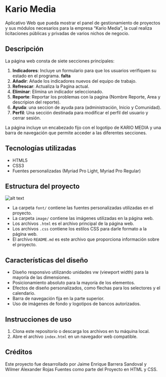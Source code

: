 
# Kario Media

Aplicativo Web que pueda mostrar el panel de gestionamiento de proyectos y sus módulos necesarios para la empresa “Kario Media”,
 la cual realiza licitaciones públicas y privadas de varios nichos de negocio.

## Descripción

La página web consta de siete secciones principales:

1. **Indicadores**: Incluye un formulario para que los usuarios verifiquen su estado en el programa. **falta**
2. **Añadir**: Añade los indicadores nuevos del equipo de trabajo.
3. **Refrescar**: Actualiza la Pagina actual.
4. **Eliminar**: Elimina un indicador seleccionado.
5. **Reporte**: Reportar los problemas con la pagina (Nombre Reporte, Area y descripion del reporte).
6. **Ayuda**: una seccion de ayuda para (administración, Inicio y Comunidad).
7. **Perfil**: Una sección destinada para modificar el perfil del usuario y cerrar sesión.


La página incluye un encabezado fijo con el logotipo de KARIO MEDIA y una barra de navegación que permite acceder a las diferentes secciones.

## Tecnologías utilizadas

- HTML5
- CSS3
- Fuentes personalizadas (Myriad Pro Light, Myriad Pro Regular)

## Estructura del proyecto

![alt text](proyecto-1.png)

- La carpeta `font/` contiene las fuentes personalizadas utilizadas en el proyecto.
- La carpeta `image/` contiene las imágenes utilizadas en la página web.
- Los archivos `.html` es el archivo principal de la página web.
- Los archivos `.css` contiene los estilos CSS para darle formato a la página web.
- El archivo `README.md` es este archivo que proporciona información sobre el proyecto.

## Características del diseño

- Diseño responsivo utilizando unidades vw (viewport width) para la mayoría de las dimensiones.
- Posicionamiento absoluto para la mayoría de los elementos.
- Efectos de diseño personalizados, como flechas para los selectores y el calendario.
- Barra de navegación fija en la parte superior.
- Uso de imágenes de fondo y logotipos de bancos autorizados.

## Instrucciones de uso

1. Clona este repositorio o descarga los archivos en tu máquina local.
2. Abre el archivo `index.html` en un navegador web compatible.

## Créditos

Este proyecto fue desarrollado por Jaime Enrique Barrera Sandoval y Wilmer Alexander Rojas Fuentes como parte del Proyecto en HTML y CSS.